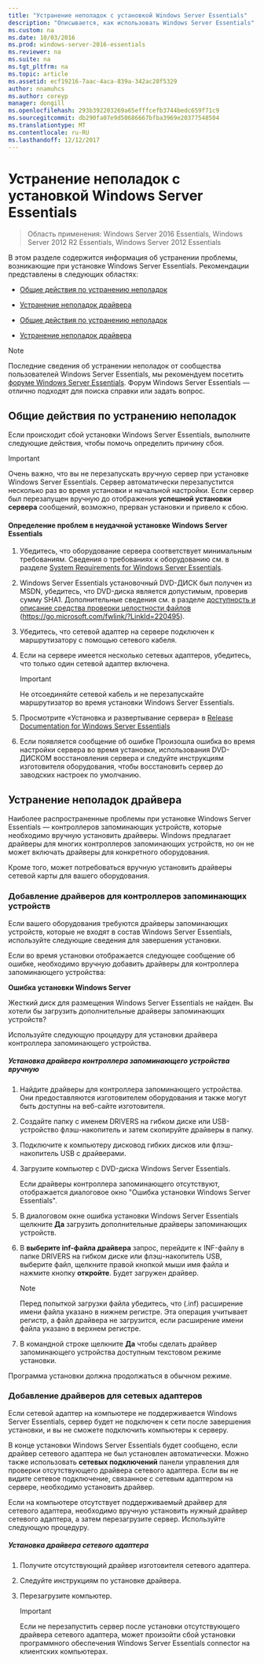 ```yaml
---
title: "Устранение неполадок с установкой Windows Server Essentials"
description: "Описывается, как использовать Windows Server Essentials"
ms.custom: na
ms.date: 10/03/2016
ms.prod: windows-server-2016-essentials
ms.reviewer: na
ms.suite: na
ms.tgt_pltfrm: na
ms.topic: article
ms.assetid: ecf19216-7aac-4aca-839a-342ac28f5329
author: nnamuhcs
ms.author: coreyp
manager: dongill
ms.openlocfilehash: 293b392203269a65efffcefb3744bedc659f71c9
ms.sourcegitcommit: db290fa07e9d50686667bfba3969e20377548504
ms.translationtype: MT
ms.contentlocale: ru-RU
ms.lasthandoff: 12/12/2017
---
```

# <a name="troubleshoot-windows-server-essentials-installation"></a>Устранение неполадок с установкой Windows Server Essentials

>Область применения: Windows Server 2016 Essentials, Windows Server 2012 R2 Essentials, Windows Server 2012 Essentials

В этом разделе содержится информация об устранении проблемы, возникающие при установке Windows Server Essentials. Рекомендации представлены в следующих областях:  
  

-   [Общие действия по устранению неполадок](Troubleshoot-Windows-Server-Essentials-installation.md#BKMK_GeneralTroubleshootingSteps)  
  
-   [Устранение неполадок драйвера](Troubleshoot-Windows-Server-Essentials-installation.md#BKMK_TroubleshootDrivers)  

-   [Общие действия по устранению неполадок](Troubleshoot-Windows-Server-Essentials-installation.md#BKMK_GeneralTroubleshootingSteps)  
  
-   [Устранение неполадок драйвера](Troubleshoot-Windows-Server-Essentials-installation.md#BKMK_TroubleshootDrivers)  

  
> [!NOTE]
>  Последние сведения об устранении неполадок от сообщества пользователей Windows Server Essentials, мы рекомендуем посетить [форуме Windows Server Essentials](https://social.technet.microsoft.com/Forums/winserveressentials/threads). Форум Windows Server Essentials — отлично подходят для поиска справки или задать вопрос.  
  
##  <a name="BKMK_GeneralTroubleshootingSteps"></a>Общие действия по устранению неполадок  
 Если происходит сбой установки Windows Server Essentials, выполните следующие действия, чтобы помочь определить причину сбоя.  
  
> [!IMPORTANT]
>  Очень важно, что вы не перезапускать вручную сервер при установке Windows Server Essentials. Сервер автоматически перезапустится несколько раз во время установки и начальной настройки. Если сервер был перезапущен вручную до отображения **успешной установки сервера** сообщений, возможно, прерван установки и привело к сбою.  
  
#### <a name="to-identify-issues-in-a-failed-installation-of-windows-server-essentials"></a>Определение проблем в неудачной установке Windows Server Essentials  
  
1.  Убедитесь, что оборудование сервера соответствует минимальным требованиям. Сведения о требованиях к оборудованию см. в разделе [System Requirements for Windows Server Essentials](../get-started/system-requirements.md).  
  
2.  Windows Server Essentials установочный DVD-ДИСК был получен из MSDN, убедитесь, что DVD-диска является допустимым, проверив сумму SHA1. Дополнительные сведения см. в разделе [доступность и описание средства проверки целостности файлов](https://go.microsoft.com/fwlink/?LinkId=220495) (https://go.microsoft.com/fwlink/?LinkId=220495).  
  
3.  Убедитесь, что сетевой адаптер на сервере подключен к маршрутизатору с помощью сетевого кабеля.  
  
4.  Если на сервере имеется несколько сетевых адаптеров, убедитесь, что только один сетевой адаптер включена.  
  
    > [!IMPORTANT]
    >  Не отсоединяйте сетевой кабель и не перезапускайте маршрутизатор во время установки Windows Server Essentials.  
  
5.  Просмотрите «Установка и развертывание сервера» в [Release Documentation for Windows Server Essentials](../get-started/release-notes.md)  
  
6.  Если появляется сообщение об ошибке Произошла ошибка во время настройки сервера во время установки, использования DVD-ДИСКОМ восстановления сервера и следуйте инструкциям изготовителя оборудования, чтобы восстановить сервер до заводских настроек по умолчанию.  
  
##  <a name="BKMK_TroubleshootDrivers"></a>Устранение неполадок драйвера  
 Наиболее распространенные проблемы при установке Windows Server Essentials — контроллеров запоминающих устройств, которые необходимо вручную установить драйверы. Windows предлагает драйверы для многих контроллеров запоминающих устройств, но он не может включать драйверы для конкретного оборудования.  
  
 Кроме того, может потребоваться вручную установить драйверы сетевой карты для вашего оборудования.  
  
###  <a name="BKMK_StorageDrivers"></a>Добавление драйверов для контроллеров запоминающих устройств  
 Если вашего оборудования требуются драйверы запоминающих устройств, которые не входят в состав Windows Server Essentials, используйте следующие сведения для завершения установки.  
  
 Если во время установки отображается следующее сообщение об ошибке, необходимо вручную добавить драйверы для контроллера запоминающего устройства:  
  
 **Ошибка установки Windows Server**  
  
 Жесткий диск для размещения Windows Server Essentials не найден. Вы хотели бы загрузить дополнительные драйверы запоминающих устройств?  
  
 Используйте следующую процедуру для установки драйвера контроллера запоминающего устройства.  
  
##### <a name="to-manually-install-a-storage-controller-driver"></a>Установка драйвера контроллера запоминающего устройства вручную  
  
1.  Найдите драйверы для контроллера запоминающего устройства. Они предоставляются изготовителем оборудования и также могут быть доступны на веб-сайте изготовителя.  
  
2.  Создайте папку с именем DRIVERS на гибком диске или USB-устройство флэш-накопитель и затем скопируйте драйверы в папку.  
  
3.  Подключите к компьютеру дисковод гибких дисков или флэш-накопитель USB с драйверами.  
  
4.  Загрузите компьютер с DVD-диска Windows Server Essentials.  
  
     Если драйверы контроллера запоминающего отсутствуют, отображается диалоговое окно "Ошибка установки Windows Server Essentials".  
  
5.  В диалоговом окне ошибка установки Windows Server Essentials щелкните **Да** загрузить дополнительные драйверы запоминающих устройств.  
  
6.  В **выберите inf-файла драйвера** запрос, перейдите к INF-файлу в папке DRIVERS на гибком диске или флэш-накопитель USB, выберите файл, щелкните правой кнопкой мыши имя файла и нажмите кнопку **откройте**. Будет загружен драйвер.  
  
    > [!NOTE]
    >  Перед попыткой загрузки файла убедитесь, что (.inf) расширение имени файла указано в нижнем регистре. Эта операция учитывает регистр, а файл драйвера не загрузится, если расширение имени файла указано в верхнем регистре.  
  
7.  В командной строке щелкните **Да** чтобы сделать драйвер запоминающего устройства доступным текстовом режиме установки.  
  
 Программа установки должна продолжаться в обычном режиме.  
  
###  <a name="BKMK_AddingNICdrivers"></a>Добавление драйверов для сетевых адаптеров  
 Если сетевой адаптер на компьютере не поддерживается Windows Server Essentials, сервер будет не подключен к сети после завершения установки, и вы не сможете подключить компьютеры к серверу.  
  
 В конце установки Windows Server Essentials будет сообщено, если драйвер сетевого адаптера не был установлен автоматически. Можно также использовать **сетевых подключений** панели управления для проверки отсутствующего драйвера сетевого адаптера. Если вы не видите сетевое подключение, связанное с сетевым адаптером на сервере, необходимо установить драйвер.  
  
 Если на компьютере отсутствует поддерживаемый драйвер для сетевого адаптера, необходимо вручную установить нужный драйвер сетевого адаптера, а затем перезагрузите сервер. Используйте следующую процедуру.  
  
##### <a name="to-install-a-network-adapter-driver"></a>Установка драйвера сетевого адаптера  
  
1.  Получите отсутствующий драйвер изготовителя сетевого адаптера.  
  
2.  Следуйте инструкциям по установке драйвера.  
  
3.  Перезагрузите компьютер.  
  
    > [!IMPORTANT]
    >  Если не перезапустить сервер после установки отсутствующего драйвера сетевого адаптера, может произойти сбой установки программного обеспечения Windows Server Essentials connector на клиентских компьютерах.
